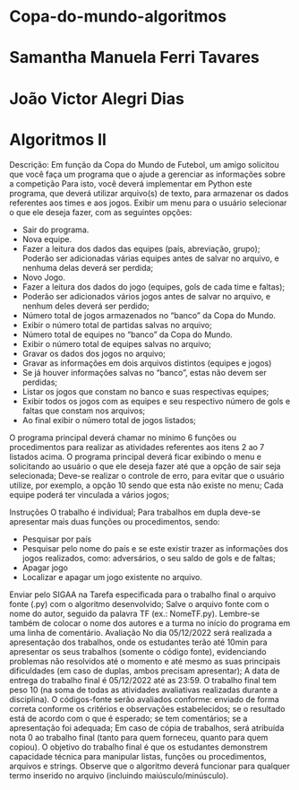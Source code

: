 # Copa-do-mundo-algoritmos

# Samantha Manuela Ferri Tavares

# João Victor Alegri Dias

# Algoritmos II

Descrição: Em função da Copa do Mundo de Futebol, um amigo solicitou que você faça um programa que o ajude a gerenciar as informações sobre a competição
Para isto, você deverá implementar em Python este programa, que deverá utilizar arquivo(s) de texto, para armazenar os dados referentes aos times e aos jogos.
Exibir um menu para o usuário selecionar o que ele deseja fazer, com as seguintes opções:

- Sair do programa.
- Nova equipe.
- Fazer a leitura dos dados das equipes (país, abreviação, grupo);
  Poderão ser adicionadas várias equipes antes de salvar no arquivo, e nenhuma delas deverá ser perdida;
- Novo Jogo.
- Fazer a leitura dos dados do jogo (equipes, gols de cada time e faltas);
- Poderão ser adicionados vários jogos antes de salvar no arquivo, e nenhum deles deverá ser perdido;
- Número total de jogos armazenados no “banco” da Copa do Mundo.
- Exibir o número total de partidas salvas no arquivo;
- Número total de equipes no “banco” da Copa do Mundo.
- Exibir o número total de equipes salvas no arquivo;
- Gravar os dados dos jogos no arquivo;
- Gravar as informações em dois arquivos distintos (equipes e jogos)
- Se já houver informações salvas no “banco”, estas não devem ser perdidas;
- Listar os jogos que constam no banco e suas respectivas equipes;
- Exibir todos os jogos com as equipes e seu respectivo número de gols e faltas que constam nos arquivos;
- Ao final exibir o número total de jogos listados;

O programa principal deverá chamar no mínimo 6 funções ou procedimentos para realizar as atividades referentes aos itens 2 ao 7 listados acima.
O programa principal deverá ficar exibindo o menu e solicitando ao usuário o que ele deseja fazer até que a opção de sair seja selecionada;
Deve-se realizar o controle de erro, para evitar que o usuário utilize, por exemplo, a opção 10 sendo que esta não existe no menu;
Cada equipe poderá ter vinculada a vários jogos;

Instruções
O trabalho é individual;
Para trabalhos em dupla deve-se apresentar mais duas funções ou procedimentos, sendo:

- Pesquisar por país
- Pesquisar pelo nome do país e se este existir trazer as informações dos jogos realizados, como: adversários, o seu saldo de gols e de faltas;
- Apagar jogo
- Localizar e apagar um jogo existente no arquivo.

Enviar pelo SIGAA na Tarefa especificada para o trabalho final o arquivo fonte (.py) com o algoritmo desenvolvido;
Salve o arquivo fonte com o nome do autor, seguido da palavra TF (ex.: NomeTF.py).
Lembre-se também de colocar o nome dos autores e a turma no início do programa em uma linha de comentário.
Avaliação
No dia 05/12/2022 será realizada a apresentação dos trabalhos, onde os estudantes terão até 10min para apresentar os seus trabalhos (somente o código fonte), evidenciando problemas não resolvidos até o momento e até mesmo as suas principais dificuldades (em caso de duplas, ambos precisam apresentar);
A data de entrega do trabalho final é 05/12/2022 até as 23:59.
O trabalho final tem peso 10 (na soma de todas as atividades avaliativas realizadas durante a disciplina).
O códigos-fonte serão avaliados conforme:
enviado de forma correta conforme os critérios e observações estabelecidos;
se o resultado está de acordo com o que é esperado;
se tem comentários;
se a apresentação foi adequada;
Em caso de cópia de trabalhos, será atribuída nota 0 ao trabalho final (tanto para quem forneceu, quanto para quem copiou).
O objetivo do trabalho final é que os estudantes demonstrem capacidade técnica para manipular listas, funções ou procedimentos, arquivos e strings.
Observe que o algoritmo deverá funcionar para qualquer termo inserido no arquivo (incluindo maiúsculo/minúsculo).
